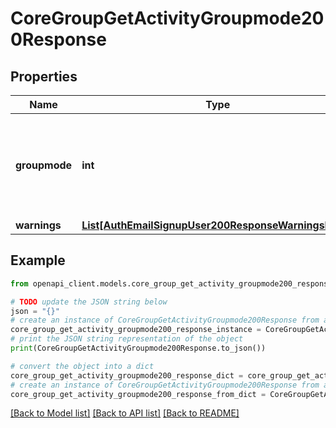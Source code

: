 # CoreGroupGetActivityGroupmode200Response


## Properties

Name | Type | Description | Notes
------------ | ------------- | ------------- | -------------
**groupmode** | **int** | group mode:                                                     0 for no groups, 1 for separate groups, 2 for visible groups | [default to null]
**warnings** | [**List[AuthEmailSignupUser200ResponseWarningsInner]**](AuthEmailSignupUser200ResponseWarningsInner.md) |  | [optional] 

## Example

```python
from openapi_client.models.core_group_get_activity_groupmode200_response import CoreGroupGetActivityGroupmode200Response

# TODO update the JSON string below
json = "{}"
# create an instance of CoreGroupGetActivityGroupmode200Response from a JSON string
core_group_get_activity_groupmode200_response_instance = CoreGroupGetActivityGroupmode200Response.from_json(json)
# print the JSON string representation of the object
print(CoreGroupGetActivityGroupmode200Response.to_json())

# convert the object into a dict
core_group_get_activity_groupmode200_response_dict = core_group_get_activity_groupmode200_response_instance.to_dict()
# create an instance of CoreGroupGetActivityGroupmode200Response from a dict
core_group_get_activity_groupmode200_response_from_dict = CoreGroupGetActivityGroupmode200Response.from_dict(core_group_get_activity_groupmode200_response_dict)
```
[[Back to Model list]](../README.md#documentation-for-models) [[Back to API list]](../README.md#documentation-for-api-endpoints) [[Back to README]](../README.md)


